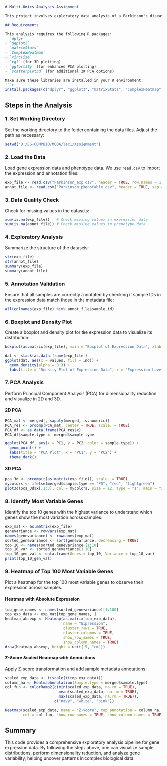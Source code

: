 ```markdown
# Multi-Omics Analysis Assignment

This project involves exploratory data analysis of a Parkinson's disease dataset, specifically focusing on gene expression data. The workflow includes data loading, quality checks, PCA analysis, identifying variable genes, and visualization through heatmaps.

## Requirements

This analysis requires the following R packages:
- `dplyr`
- `ggplot2`
- `matrixStats`
- `ComplexHeatmap`
- `circlize`
- `rgl` (for 3D plotting)
- `ggfortify` (for enhanced PCA plotting)
- `scatterplot3d` (for additional 3D PCA options)

Make sure these libraries are installed in your R environment:
```r
install.packages(c("dplyr", "ggplot2", "matrixStats", "ComplexHeatmap", "circlize", "rgl", "ggfortify", "scatterplot3d"))
```

## Steps in the Analysis

### 1. Set Working Directory
Set the working directory to the folder containing the data files. Adjust the path as necessary:
```r
setwd("D:/EG-COMPBIO/MODA/lec1/Assignment")
```

### 2. Load the Data
Load gene expression data and phenotype data. We use `read.csv` to import the expression and annotation files:
```r
exp_file <- read.csv("Parkinson_exp.csv", header = TRUE, row.names = 1, sep = "\t")
annot_file <- read.csv("Parkinson_phenotable.csv", header = TRUE, sep = "\t")
```

### 3. Data Quality Check
Check for missing values in the datasets:
```r
sum(is.na(exp_file))   # Check missing values in expression data
sum(is.na(annot_file)) # Check missing values in phenotype data
```

### 4. Exploratory Analysis
Summarize the structure of the datasets:
```r
str(exp_file)
str(annot_file)
summary(exp_file)
summary(annot_file)
```

### 5. Annotation Validation
Ensure that all samples are correctly annotated by checking if sample IDs in the expression data match those in the metadata file:
```r
all(colnames(exp_file) %in% annot_file$sample.id)
```

### 6. Boxplot and Density Plot
Create a boxplot and density plot for the expression data to visualize its distribution:
```r
boxplot(as.matrix(exp_file), main = "Boxplot of Expression Data", xlab = "Samples", ylab = "Expression Levels")

dat <- stack(as.data.frame(exp_file))
ggplot(dat, aes(x = values, fill = ind)) + 
  geom_density(alpha = 0.3) + 
  labs(title = "Density Plot of Expression Data", x = "Expression Level", y = "Density")
```

### 7. PCA Analysis
Perform Principal Component Analysis (PCA) for dimensionality reduction and visualize in 2D and 3D.

#### 2D PCA
```r
PCA_mat <- merged[, sapply(merged, is.numeric)]
PCA_res <- prcomp(PCA_mat, center = TRUE, scale. = TRUE)
PCA_df <- as.data.frame(PCA_res$x)
PCA_df$sample.type <- merged$sample.type

ggplot(PCA_df, aes(x = PC1, y = PC2, color = sample.type)) +
  geom_point() +
  labs(title = "PCA Plot", x = "PC1", y = "PC2") +
  theme_dark()
```

#### 3D PCA
```r
pca_3d <- prcomp(t(as.matrix(exp_file)), scale. = TRUE)
mycolors <- ifelse(merged$sample.type == "PD", "red", "lightgreen")
plot3d(pca_3d$x[,1:3], col = mycolors, size = 12, type = "s", main = "3D PCA Plot")
```

### 8. Identify Most Variable Genes
Identify the top 10 genes with the highest variance to understand which genes show the most variation across samples:
```r
exp_mat <- as.matrix(exp_file)
genevariance <- rowVars(exp_mat)
names(genevariance) <- rownames(exp_mat)
sorted_genevariance <- sort(genevariance, decreasing = TRUE)
top_10 <- names(sorted_genevariance)[1:10]
top_10_var <- sorted_genevariance[1:10]
top_10_gen_val <- data.frame(Genes = top_10, Variance = top_10_var)
print(top_10_gen_val)
```

### 9. Heatmap of Top 100 Most Variable Genes
Plot a heatmap for the top 100 most variable genes to observe their expression across samples.

#### Heatmap with Absolute Expression
```r
top_gene_names <- names(sorted_genevariance)[1:100]
top_exp_data <- exp_mat[top_gene_names, ]
heatmap_absexp <- Heatmap(as.matrix(top_exp_data), 
                          name = "Expression",
                          cluster_rows = TRUE, 
                          cluster_columns = TRUE,
                          show_row_names = TRUE, 
                          show_column_names = TRUE)
draw(heatmap_absexp, height = unit(15, "cm"))
```

#### Z-Score Scaled Heatmap with Annotations
Apply Z-score transformation and add sample metadata annotations:
```r
scaled_exp_data <- t(scale(t(top_exp_data)))
column_ha <- HeatmapAnnotation(Sample.type = merged$sample.type)
col_fun <- colorRamp2(c(min(scaled_exp_data, na.rm = TRUE), 
                        mean(scaled_exp_data, na.rm = TRUE), 
                        max(scaled_exp_data, na.rm = TRUE)), 
                      c("navy", "white", "pink"))

Heatmap(scaled_exp_data, name = "Z-Score", top_annotation = column_ha, 
        col = col_fun, show_row_names = TRUE, show_column_names = TRUE)
```

## Summary
This code provides a comprehensive exploratory analysis pipeline for gene expression data. By following the steps above, one can visualize sample distributions, perform dimensionality reduction, and analyze gene variability, helping uncover patterns in complex biological data.
```
